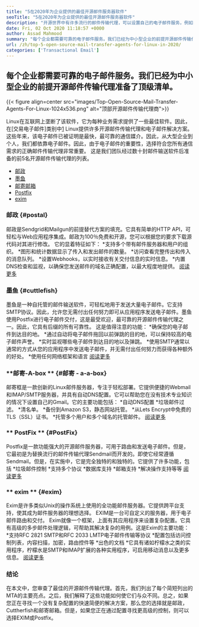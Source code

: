 ```yaml
---
title: "5在2020年为企业提供的最佳开源邮件服务器软件" 
seoTitle: "5在2020年为企业提供的最佳开源邮件服务器软件" 
description: "开源世界中有许多流行的邮件传输代理，可以设置自己的电子邮件服务，例如Gmail。我们已经入围了前5个邮件服务器。" 
date: Fri, 02 Oct 2020 11:18:57 +0000
author: Assad Mahmood
summary: "每个企业都需要可靠的电子邮件服务。我们已经为中小型企业的前提开源邮件传输代理准备了顶级清单。" 
url: /zh/top-5-open-source-mail-transfer-agents-for-linux-in-2020/
categories: ['Transactional Email']
---
```


## 每个企业都需要可靠的电子邮件服务。我们已经为中小型企业的前提开源邮件传输代理准备了顶级清单。

{{< figure align=center src="images/Top-Open-Source-Mail-Transfer-Agents-For-Linux-1024x536.png" alt="顶部开源邮件传输代理商">}}

Linux在互联网上垄断了该软件，它为每种业务需求提供了一些最佳软件。因此，在[交易电子邮件]类别中[1] Linux提供许多开源邮件传输代理和电子邮件解决方案。
这些年来，该电子邮件已被证明是最快，最可靠的通信媒介。因此，从大型企业到个人，我们都依靠电子邮件。因此，由于电子邮件的重要性，选择符合您所有通信需求的正确邮件传输代理非常重要。
这是我们团队经过数十封邮件输送软件后准备的前5名开源邮件传输代理的列表。
  * [邮政][2]
  * [墨鱼][3]
  * [邮寄邮箱][4]
  * [Postfix][5]
  * [exim][6]

### **邮政** {#postal}
邮政是Sendgrid和Mailgun的前提替代方案的填充。它具有简单的HTTP API，可轻松与Web应用程序集成。邮政为100％免费和开源，您可以根据您的要求下载源代码对其进行修改。
它的显着特征如下：
  *支持多个带有邮件服务器和用户的组织。
  *图形和统计数据显示了传入和发出邮件的数量。
  *访问查看完整传出和传入的消息队列。
  *设置Webhooks，以实时接收有关交付信息的实时信息。
  *内置DNS检查和监视，以确保您发送邮件的域名正确配置，以最大程度地提供。
    [阅读更多][7]

### **墨鱼** {#cuttlefish}
墨鱼是一种自托管的邮件输送软件，可轻松地用于发送大量电子邮件。它支持SMTP协议。因此，允许您无需付出任何努力即可从应用程序发送电子邮件。墨鱼使用Postfix进行电子邮件交付，这是最受欢迎，最可靠的开源邮件传输代理之一。因此，它具有后缀的所有可靠性。
这是值得注意的功能：
  *确保您的电子邮件到达目的地。
  *通过自动将电子邮件拖回以前弹跳的目的地，可以保持较高的电子邮件声誉。
  *实时监视哪些电子邮件到达目的地以及弹跳。
  *使用SMTP通常以通常的方式从您的应用程序中发送电子邮件，并无需付出任何努力而获得各种额外的好处。
  *使用任何网络框架和语言
    [阅读更多][8]

### **邮寄-A-box ** {#邮寄 -  a-a-box}
邮寄框是一款创新的Linux邮件服务器，专注于轻松部署。它提供便捷的Webmail和IMAP/SMTP服务器，并具有自动DNS配置。它可以帮助您在没有技术专业知识的情况下设置自己的Gmail。它的主要功能包括：
  *自动DNS配置
  *垃圾邮件过滤。
  *清名单。
  *备份到Amazon S3，静态网站托管。
  *从Lets Encrypt中免费的TLS（SSL）证书。
  *托管多个用户和多个域名的托管邮件。
    [阅读更多][9]

### ** PostFix ** {#PostFix}
Postfix是一款功能强大的开源邮件服务器，可用于路由和发送电子邮件。但是，它最初是为替换流行的邮件传输代理Sendmail而开发的。即使它经常遵循Sendmail。但是，在实施中，它是完全独特的和独特的。它提供了许多功能，包括
  *垃圾邮件控制
  *支持多个协议
  *数据库支持
  *邮箱支持
  *解决操作支持等等
    [阅读更多][10]

### ** exim ** {#exim}
Exim是许多类似Unix的操作系统上使用的全功能邮件服务器。它提供跨平台支持，使其成为邮件服务器的理想选择。 EXIM是一台可自定义的服务器，用于电子邮件路由和交付。 Exim就像一个框架，上面有其应用程序来设置复杂配置。它具有高级的多步邮件处理逻辑，可帮助其解决复杂的用例。这是Exim的主要功能：
  *支持RFC 2821 SMTP和RFC 2033 LMTP电子邮件传输等协议
  *配置包括访问控制列表，内容扫描，加密，路由控件等
  *出色的文档
  *它具有诸如柠檬水之类的实用程序，柠檬水是SMTP和IMAP扩展的各种实用程序，可启用移动消息以及更多信息。
    [阅读更多][11]

### 结论
在本文中，您审查了最佳的开源邮件传输代理。首先，我们列出了每个简短列出的MTA的主要亮点。之后，我们解释了这些功能如何使它们与众不同。总之，如果您正在寻找一个没有复杂配置的快速简便的解决方案，那么您的选择就是邮政，Cuttherfish和邮寄邮箱。但是，如果您正在通过配置寻找更高级的控制，则可以选择EXIM或Postfix。

  
[1]: https://products.containerize.com/transactional-email
[2]: #postal
[3]: #cuttlefish
[4]: #mail-in-a-box
[5]: #postfix
[6]: #exim
[7]: https://products.containerize.com/transactional-email/postal
[8]: https://products.containerize.com/transactional-email/cuttlefish
[9]: https://products.containerize.com/transactional-email/mail-in-a-box
[10]: https://products.containerize.com/transactional-email/postfix
[11]: https://products.containerize.com/transactional-email/exim
